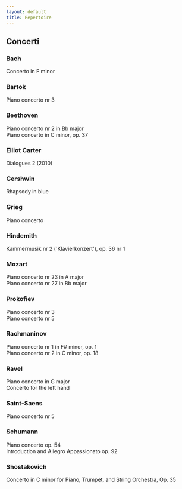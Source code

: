```yaml
---
layout: default
title: Repertoire
---
```


<!-- Remember to end line with two spaces to create a line break -->




## Concerti

### Bach
Concerto in F minor
 
### Bartok
Piano concerto nr 3
 
### Beethoven
Piano concerto nr 2 in Bb major  
Piano concerto in C minor, op. 37
 
### Elliot Carter
Dialogues 2 (2010)
 
### Gershwin
Rhapsody in blue
 
### Grieg
Piano concerto
 
### Hindemith
Kammermusik nr 2 ('Klavierkonzert'), op. 36 nr 1
 
### Mozart
Piano concerto nr 23 in A major  
Piano concerto nr 27 in Bb major
 
### Prokofiev
Piano concerto nr 3  
Piano concerto nr 5
 
### Rachmaninov
Piano concerto nr 1 in F# minor, op. 1  
Piano concerto nr 2 in C minor, op. 18
 
### Ravel
Piano concerto in G major  
Concerto for the left hand
 
### Saint-Saens
Piano concerto nr 5
 
### Schumann
Piano concerto op. 54  
Introduction and Allegro Appassionato op. 92

### Shostakovich   
Concerto in C minor for Piano, Trumpet, and String Orchestra, Op. 35
